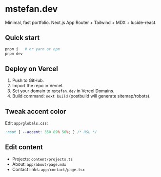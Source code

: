 # mstefan.dev

Minimal, fast portfolio. Next.js App Router + Tailwind + MDX + lucide-react.

## Quick start

```bash
pnpm i   # or yarn or npm
pnpm dev
```

## Deploy on Vercel

1. Push to GitHub.
2. Import the repo in Vercel.
3. Set your domain to `mstefan.dev` in Vercel Domains.
4. Build command: `next build` (postbuild will generate sitemap/robots).

## Tweak accent color

Edit `app/globals.css`:
```css
:root { --accent: 350 89% 56%; } /* HSL */
```

## Edit content

- Projects: `content/projects.ts`
- About: `app/about/page.mdx`
- Contact links: `app/contact/page.tsx`
